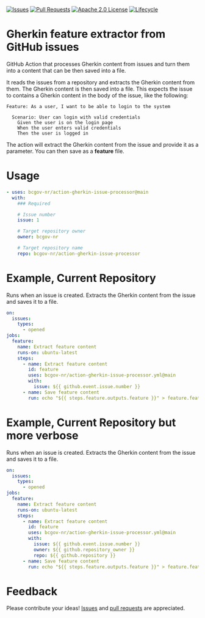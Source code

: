<!-- Badges -->

[![Issues](https://img.shields.io/github/issues/bcgov-nr/action-gherkin-issue-processor)](/../../issues)
[![Pull Requests](https://img.shields.io/github/issues-pr/bcgov-nr/action-gherkin-issue-processor)](/../../pulls)
[![Apache 2.0 License](https://img.shields.io/github/license/bcgov-nr/action-gherkin-issue-processor.svg)](/LICENSE)
[![Lifecycle](https://img.shields.io/badge/Lifecycle-Experimental-339999)](https://github.com/bcgov/repomountie/blob/master/doc/lifecycle-badges.md)

<!-- Reference-Style link -->

[issues]:
  https://docs.github.com/en/issues/tracking-your-work-with-issues/creating-an-issue
[pull requests]:
  https://docs.github.com/en/desktop/contributing-and-collaborating-using-github-desktop/working-with-your-remote-repository-on-github-or-github-enterprise/creating-an-issue-or-pull-request

# Gherkin feature extractor from GitHub issues

GitHub Action that processes Gherkin content from issues and turn them into a
content that can be then saved into a file.

It reads the issues from a repository and extracts the Gherkin content from
them. The Gherkin content is then saved into a file. This expects the issue to
contains a Gherkin content in the body of the issue, like the following:

```gherkin
Feature: As a user, I want to be able to login to the system

  Scenario: User can login with valid credentials
    Given the user is on the login page
    When the user enters valid credentials
    Then the user is logged in
```

The action will extract the Gherkin content from the issue and provide it as a
parameter. You can then save as a **feature** file.

# Usage

```yaml
- uses: bcgov-nr/action-gherkin-issue-processor@main
  with:
    ### Required

    # Issue number
    issue: 1

    # Target repository owner
    owner: bcgov-nr

    # Target repository name
    repo: bcgov-nr/action-gherkin-issue-processor
```

# Example, Current Repository

Runs when an issue is created. Extracts the Gherkin content from the issue and
saves it to a file.

```yaml
on:
  issues:
    types:
      - opened
jobs:
  feature:
    name: Extract feature content
    runs-on: ubuntu-latest
    steps:
      - name: Extract feature content
        id: feature
        uses: bcgov-nr/action-gherkin-issue-processor.yml@main
        with:
          issue: ${{ github.event.issue.number }}
      - name: Save feature content
        run: echo "${{ steps.feature.outputs.feature }}" > feature.feature
```

# Example, Current Repository but more verbose

Runs when an issue is created. Extracts the Gherkin content from the issue and
saves it to a file.

```yaml
on:
  issues:
    types:
      - opened
jobs:
  feature:
    name: Extract feature content
    runs-on: ubuntu-latest
    steps:
      - name: Extract feature content
        id: feature
        uses: bcgov-nr/action-gherkin-issue-processor.yml@main
        with:
          issue: ${{ github.event.issue.number }}
          owner: ${{ github.repository_owner }}
          repo: ${{ github.repository }}
      - name: Save feature content
        run: echo "${{ steps.feature.outputs.feature }}" > feature.feature
```

# Feedback

Please contribute your ideas! [Issues] and [pull requests] are appreciated.

<!-- # Acknowledgements

This Action is provided courtesty of the Forestry Digital Services, part of the Government of British Columbia. -->
